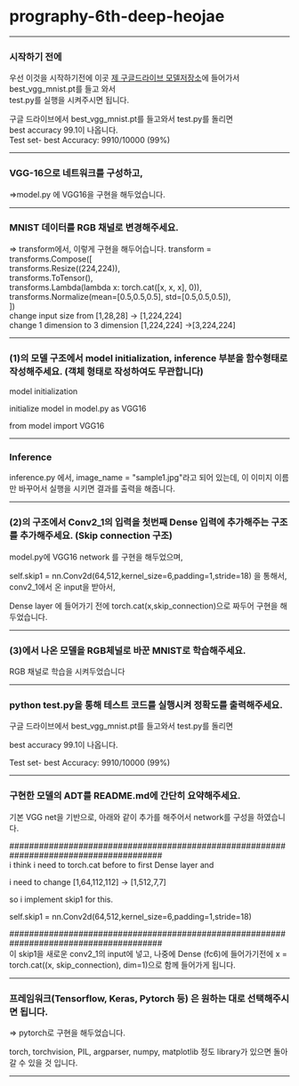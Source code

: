 # prography-6th-deep-heojae

----------------------------------------------------------------------------------------------------------
### 시작하기 전에

우선 이것을 시작하기전에 이곳 [제 구글드라이브 모델저장소](https://drive.google.com/open?id=16QzPEIepI5gm5lmhgOVB7goNtTwO8RNX)에 들어가서   best_vgg_mnist.pt를 들고 와서   
test.py를 실행을 시켜주시면 됩니다. 


구글 드라이브에서 best_vgg_mnist.pt를 들고와서 test.py를 돌리면   
best accuracy 99.1이 나옵니다.   
Test set- best Accuracy: 9910/10000 (99%)

----------------------------------------------------------------------------------------------------------


### VGG-16으로 네트워크를 구성하고, 
=>model.py 에 VGG16을 구현을 해두었습니다.  

----------------------------------------------------------------------------------------------------------

### MNIST 데이터를 RGB 채널로 변경해주세요.
=> transform에서, 이렇게 구현을 해두어습니다.
transform = transforms.Compose([  
                transforms.Resize((224,224)),  
                transforms.ToTensor(),  
                transforms.Lambda(lambda x: torch.cat([x, x, x], 0)),  
                transforms.Normalize(mean=[0.5,0.5,0.5], std=[0.5,0.5,0.5]),  
                 ])  
change input size from [1,28,28] -> [1,224,224]  
change 1 dimension to 3 dimension [1,224,224] ->[3,224,224]

----------------------------------------------------------------------------------------------------------

### (1)의 모델 구조에서 model initialization, inference 부분을 함수형태로 작성해주세요. (객체 형태로 작성하여도 무관합니다)  

model initialization   

initialize model in model.py as VGG16 

from model import VGG16           

----------------------------------------------------------------------------------------------------------
### Inference   
  
inference.py 에서, image_name = "sample1.jpg"라고 되어 있는데, 이 이미지 이름만 바꾸어서 실행을 시키면 결과를 출력을 해줍니다.   

----------------------------------------------------------------------------------------------------------

### (2)의 구조에서 Conv2_1의 입력을 첫번째 Dense 입력에 추가해주는 구조를 추가해주세요. (Skip connection 구조)  
  
model.py에 VGG16 network 를 구현을 해두었으며,  

self.skip1 = nn.Conv2d(64,512,kernel_size=6,padding=1,stride=18) 을 통해서, conv2_1에서 온 input을 받아서,   

Dense layer 에 들어가기 전에 torch.cat(x,skip_connection)으로 짜두어 구현을 해두었습니다.   

----------------------------------------------------------------------------------------------------------

###  (3)에서 나온 모델을 RGB체널로 바꾼 MNIST로 학습해주세요.
  
RGB 채널로 학습을 시켜두었습니다

----------------------------------------------------------------------------------------------------------


### python test.py을 통해 테스트 코드를 실행시켜 정확도를 출력해주세요.

구글 드라이브에서 best_vgg_mnist.pt를 들고와서 test.py를 돌리면 

best accuracy 99.1이 나옵니다. 

Test set- best Accuracy: 9910/10000 (99%)

----------------------------------------------------------------------------------------------------------


### 구현한 모델의 ADT를 README.md에 간단히 요약해주세요.

기본 VGG net을 기반으로, 아래와 같이 추가를 해주어서 network를 구성을 하였습니다.

#######################################################################################  
i think i need to torch.cat before to first Dense layer and

i need to change [1,64,112,112] -> [1,512,7,7] 

so i implement skip1 for this.

self.skip1 = nn.Conv2d(64,512,kernel_size=6,padding=1,stride=18) 

#######################################################################################  
이 skip1을 새로운 conv2_1의 input에 넣고, 나중에 Dense (fc6)에 들어가기전에 x = torch.cat((x, skip_connection), dim=1)으로 함께 들어가게 됩니다.

----------------------------------------------------------------------------------------------------------


### 프레임워크(Tensorflow, Keras, Pytorch 등) 은 원하는 대로 선택해주시면 됩니다.

=> pytorch로 구현을 해두었습니다. 

torch, torchvision, PIL, argparser, numpy, matplotlib 정도 library가 있으면 돌아갈 수 있을 것 입니다. 


----------------------------------------------------------------------------------------------------------









